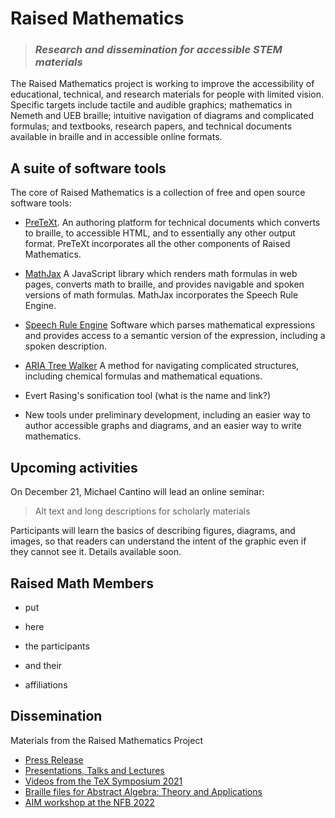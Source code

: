 
# Raised Mathematics

> ### *Research and dissemination for accessible STEM materials*

The Raised Mathematics project is working to improve the accessibility of
educational, technical, and research materials for people with limited vision.
Specific targets include tactile and audible graphics; mathematics in
Nemeth and UEB braille; intuitive navigation of diagrams and complicated
formulas; and textbooks, research papers, and technical documents
available in braille and in accessible online formats.

## A suite of software tools

The core of Raised Mathematics is a collection of free and open source
software tools:

* [PreTeXt](https://pretextbook.org).
An authoring platform for technical documents which converts to braille,
to accessible HTML, and to essentially any other output format.  PreTeXt
incorporates all the other components of Raised Mathematics.

* [MathJax](https://mathjax.org)
A JavaScript library which renders math formulas in web pages, converts
math to braille, and provides navigable and spoken versions of math formulas.
MathJax incorporates the Speech Rule Engine.

* [Speech Rule Engine](https://speechruleengine.org/)
Software which parses mathematical expressions and provides access to a
semantic version of the expression, including a spoken description.

* [ARIA Tree Walker](https://krautzource.github.io/aria-tree-walker/)
A method for navigating complicated structures, including chemical
formulas and mathematical equations.

* Evert Rasing's sonification tool (what is the name and link?)

* New tools under preliminary development, including an easier way to author
accessible graphs and diagrams, and an easier way to write mathematics.

## Upcoming activities

On December 21, Michael Cantino will lead an online seminar:

> Alt text and long descriptions for scholarly materials

Participants will learn the basics of describing figures, diagrams, and images,
so that readers can understand the intent of the graphic even if they cannot see it.
Details available soon.

## Raised Math Members

* put

* here

* the participants

* and their

* affiliations

## Dissemination

Materials from the Raised Mathematics Project

* [Press Release](https://aimath.org/aimnews/braille/)
* [Presentations, Talks and Lectures](presentations/)
* [Videos from the TeX Symposium 2021](texsymp/)
* [Braille files for Abstract Algebra: Theory and Applications](aata/)
* [AIM workshop at the NFB 2022](aim22/)

